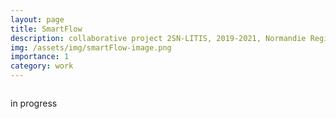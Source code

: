 ```yaml
---
layout: page
title: SmartFlow
description: collaborative project 2SN-LITIS, 2019-2021, Normandie Region 
img: /assets/img/smartFlow-image.png
importance: 1
category: work
---
```

<div class="row">
    <div class="col-sm mt-3 mt-md-0">
        <img class="img-fluid rounded z-depth-1" src="{{ '/assets/img/smartFlow-image.png' | relative_url }}" alt="" title="XTerM logo"/>
    </div>
</div>


in progress
